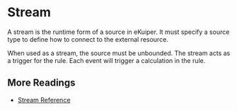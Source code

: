 # Stream

A stream is the runtime form of a source in eKuiper. It must specify a source type to define how to connect to the external resource.

When used as a stream, the source must be unbounded. The stream acts as a trigger for the rule. Each event will trigger a calculation in the rule.

## More Readings

- [Stream Reference](../../sqls/streams.md)
